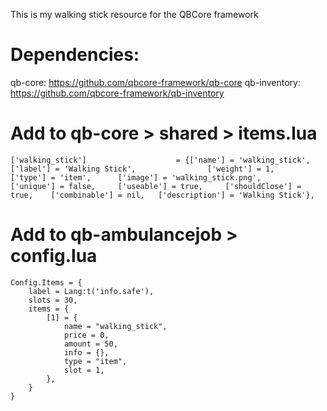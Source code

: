 This is my walking stick resource for the QBCore framework

# Dependencies:
qb-core: https://github.com/qbcore-framework/qb-core
qb-inventory: https://github.com/qbcore-framework/qb-inventory

# Add to qb-core > shared > items.lua
```
['walking_stick'] 				 	 = {['name'] = 'walking_stick', 			  	  	['label'] = 'Walking Stick', 				['weight'] = 1, 		['type'] = 'item', 		['image'] = 'walking_stick.png', 			['unique'] = false, 	['useable'] = true, 	['shouldClose'] = true,	   ['combinable'] = nil,   ['description'] = 'Walking Stick'},
```

# Add to qb-ambulancejob > config.lua
```
Config.Items = {
    label = Lang:t('info.safe'),
    slots = 30,
    items = {
        [1] = {
            name = "walking_stick",
            price = 0,
            amount = 50,
            info = {},
            type = "item",
            slot = 1,
        },
    }
}
```
